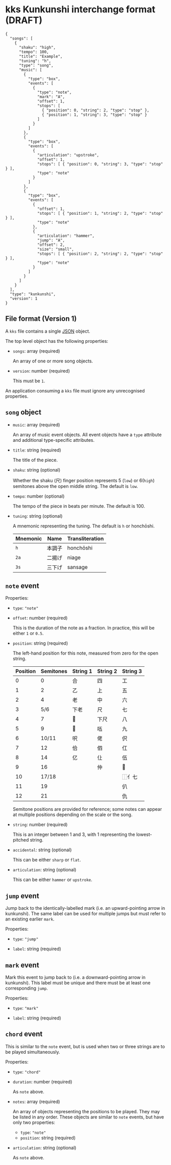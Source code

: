 # kks Kunkunshi interchange format (DRAFT)

    {
      "songs": [
        {
          "shaku": "high",
          "tempo": 100,
          "title": "Example",
          "tuning": "h",
          "type": "song",
          "music": [
            {
              "type": "box",
              "events": [
                {
                  "type": "note",
                  "mark": "A",
                  "offset": 1,
                  "stops": [
                    { "position": 0, "string": 2, "type": "stop" },
                    { "position": 1, "string": 3, "type": "stop" }
                  ]
                }
              ]
            },
            {
              "type": "box",
              "events": [
                {
                  "articulation": "upstroke",
                  "offset": 1,
                  "stops": [ { "position": 0, "string": 3, "type": "stop" } ],
                  "type": "note"
                }
              ]
            },
            {
              "type": "box",
              "events": [
                {
                  "offset": 1,
                  "stops": [ { "position": 1, "string": 2, "type": "stop" } ],
                  "type": "note"
                },
                {
                  "articulation": "hammer",
                  "jump": "A",
                  "offset": 2,
                  "size": "small",
                  "stops": [ { "position": 2, "string": 2, "type": "stop" } ],
                  "type": "note"
                }
              ]
            }
          ]
        }
      ],
      "type": "kunkunshi",
      "version": 1
    }

## File format (Version 1)

A `kks` file contains a single [JSON](https://www.json.org/) object.

The top level object has the following properties:

- `songs`: array (required)

  An array of one or more song objects.

- `version`: number (required)

  This must be `1`.

An application consuming a `kks` file must ignore any unrecognised properties.

## `song` object

- `music`: array (required)

  An array of music event objects. All event objects have a `type` attribute
  and additional type-specific attributes.

- `title`: string (required)

  The title of the piece.

- `shaku`: string (optional)

  Whether the shaku (尺) finger position represents 5 (`low`) or 6(`high`)
  semitones above the open middle string. The default is `low`.

- `tempo`: number (optional)

  The tempo of the piece in beats per minute. The default is 100.

- `tuning`: string (optional)

  A mnemonic representing the tuning. The default is `h` or honchōshi.

  | Mnemonic | Name   | Transliteration |
  |----------|--------|-----------------|
  | `h`      | 本調子 | honchōshi       |
  | `2a`     | 二揚げ | niage           |
  | `3s`     | 三下げ | sansage         |

## `note` event

Properties:

- `type`: `"note"`

- `offset`: number (required)

  This is the duration of the note as a fraction. In practice, this will be
  either `1` or `0.5`.

- `position`: string (required)

  The left-hand position for this note, measured from zero for the open string.

  | Position | Semitones | String 1 | String 2 | String 3    |
  |----------|-----------|----------|----------|-------------|
  | 0        | 0         | 合       | 四       | 工          |
  | 1        | 2         | 乙       | 上       | 五          |
  | 2        | 4         | 老       | 中       | 六          |
  | 3        | 5/6       | 下老     | 尺       | 七          |
  | 4        | 7         | 𠮵       | 下尺     | 八          |
  | 5        | 9         | 𫩘       | 㕶       | 九          |
  | 6        | 10/11     | 呎       | 佬       | 伬          |
  | 7        | 12        | 佮       | 伵       | 仜          |
  | 8        | 14        | 亿       | 仩       | 伍          |
  | 9        | 16        |          | 仲       | 𠆾          |
  | 10       | 17/18     |          |          | ⿰亻七      |
  | 11       | 19        |          |          | 仈          |
  | 12       | 21        |          |          | 仇          | 

  Semitone positions are provided for reference; some notes can appear at
  multiple positions depending on the scale or the song.

- `string`: number (required)

  This is an integer between 1 and 3, with 1 representing the lowest-pitched
  string.

- `accidental`: string (optional)

  This can be either `sharp` or `flat`.

- `articulation`: string (optional)

  This can be either `hammer` or `upstroke`.

## `jump` event

Jump back to the identically-labelled mark (i.e. an upward-pointing arrow in
kunkunshi). The same label can be used for multiple jumps but must
refer to an existing earlier `mark`.

Properties:

- `type`: `"jump"`

- `label`: string (required)

## `mark` event

Mark this event to jump back to (i.e. a downward-pointing arrow in kunkunshi).
This label must be unique and there must be at least one corresponding
`jump`.

Properties:

- `type`: `"mark"`

- `label`: string (required)

## `chord` event

This is similar to the `note` event, but is used when two or three strings are
to be played simultaneously.

Properties:

- `type`: `"chord"`

- `duration`: number (required)

  As `note` above.

- `notes`: array (required)

  An array of objects representing the positions to be played.
  They may be listed in any order.
  These objects are similar to `note` events, but have only two properties:

  - `type`: `"note"`
  - `position`: string (required)

- `articulation`: string (optional)

  As `note` above.
